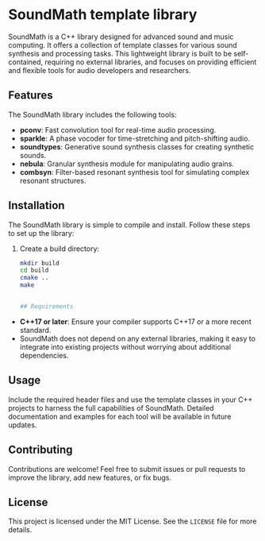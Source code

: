 # SoundMath template library

SoundMath is a C++ library designed for advanced sound and music computing. It offers a collection of template classes for various sound synthesis and processing tasks. This lightweight library is built to be self-contained, requiring no external libraries, and focuses on providing efficient and flexible tools for audio developers and researchers.

## Features

The SoundMath library includes the following tools:

- **pconv**: Fast convolution tool for real-time audio processing.
- **sparkle**: A phase vocoder for time-stretching and pitch-shifting audio.
- **soundtypes**: Generative sound synthesis classes for creating synthetic sounds.
- **nebula**: Granular synthesis module for manipulating audio grains.
- **combsyn**: Filter-based resonant synthesis tool for simulating complex resonant structures.

## Installation

The SoundMath library is simple to compile and install. Follow these steps to set up the library:

1. Create a build directory:
   ```bash
   mkdir build
   cd build
   cmake ..
   make


   ## Requirements

- **C++17 or later**: Ensure your compiler supports C++17 or a more recent standard.
- SoundMath does not depend on any external libraries, making it easy to integrate into existing projects without worrying about additional dependencies.

## Usage

Include the required header files and use the template classes in your C++ projects to harness the full capabilities of SoundMath. Detailed documentation and examples for each tool will be available in future updates.

## Contributing

Contributions are welcome! Feel free to submit issues or pull requests to improve the library, add new features, or fix bugs.

## License

This project is licensed under the MIT License. See the `LICENSE` file for more details.


